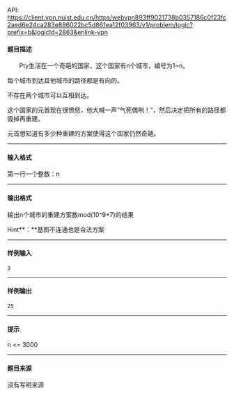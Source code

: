 API: https://client.vpn.nuist.edu.cn/https/webvpn893ff9021738b0357186c0f23fc2aed6e24ca283e886022bc5d861ea12f03963/v1/problem/logic?prefix=b&logicId=2863&enlink-vpn

#### 题目描述

       Pty生活在一个奇葩的国家，这个国家有n个城市，编号为1~n。

 每个城市到达其他城市的路径都是有向的。

 不存在两个城市可以互相到达。

这个国家的元首现在很愤怒，他大喊一声“气死偶咧！”，然后决定把所有的路径都毁掉再重建。

元首想知道有多少种重建的方案使得这个国家仍然奇葩。

---

#### 输入格式

第一行一个整数：n

---

#### 输出格式

 输出n个城市的重建方案数mod(10^9+7)的结果

Hint**：**基图不连通也是合法方案

---

#### 样例输入
```
3
```

---

#### 样例输出
```
25
```

---

#### 提示

n <= 3000

---

#### 题目来源

没有写明来源